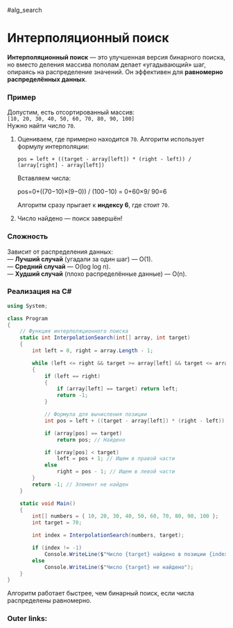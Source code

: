 #alg_search 
# Интерполяционный поиск

**Интерполяционный поиск** — это улучшенная версия бинарного поиска, но вместо деления массива пополам делает «угадывающий» шаг, опираясь на распределение значений. Он эффективен для **равномерно распределённых данных**.

### **Пример**

Допустим, есть отсортированный массив:  
`[10, 20, 30, 40, 50, 60, 70, 80, 90, 100]`  
Нужно найти число `70`.

1. Оцениваем, где примерно находится `70`. Алгоритм использует формулу интерполяции:
    
    `pos = left + ((target - array[left]) * (right - left)) / (array[right] - array[left])`
    
    Вставляем числа:
    
    pos=0+((70−10)×(9−0)) / (100−10) = 0+60×9/ 90=6
    
    Алгоритм сразу прыгает к **индексу 6**, где стоит `70`.
    
2. Число найдено — поиск завершён!
    

### **Сложность**

Зависит от распределения данных:  
— **Лучший случай** (угадали за один шаг) — O(1).  
— **Средний случай** — O(log log n).  
— **Худший случай** (плохо распределённые данные) — O(n).

### **Реализация на C#**

```csharp
using System;

class Program
{
    // Функция интерполяционного поиска
    static int InterpolationSearch(int[] array, int target)
    {
        int left = 0, right = array.Length - 1;

        while (left <= right && target >= array[left] && target <= array[right])
        {
            if (left == right)
            {
                if (array[left] == target) return left;
                return -1;
            }

            // Формула для вычисления позиции
            int pos = left + ((target - array[left]) * (right - left)) / (array[right] - array[left]);

            if (array[pos] == target)
                return pos; // Найдено

            if (array[pos] < target)
                left = pos + 1; // Ищем в правой части
            else
                right = pos - 1; // Ищем в левой части
        }
        return -1; // Элемент не найден
    }

    static void Main()
    {
        int[] numbers = { 10, 20, 30, 40, 50, 60, 70, 80, 90, 100 };
        int target = 70;

        int index = InterpolationSearch(numbers, target);

        if (index != -1)
            Console.WriteLine($"Число {target} найдено в позиции {index}");
        else
            Console.WriteLine($"Число {target} не найдено");
    }
}
```

Алгоритм работает быстрее, чем бинарный поиск, если числа распределены равномерно.

### Outer links:

